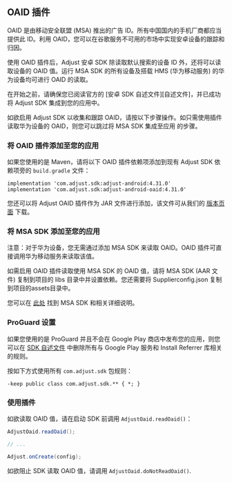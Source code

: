 ## OAID 插件

OAID 是由移动安全联盟 (MSA) 推出的广告 ID。所有中国国内的手机厂商都应当提供此 ID。利用 OAID，您可以在谷歌服务不可用的市场中实现安卓设备的跟踪和归因。

使用 OAID 插件后，Adjust 安卓 SDK 除读取默认搜索的设备 ID 外，还将可以读取设备的 OAID 值。运行 MSA SDK 的所有设备及搭载 HMS (华为移动服务) 的华为设备均可进行 OAID 的读取。 

在开始之前，请确保您已阅读官方的 [安卓 SDK 自述文件][自述文件]，并已成功将 Adjust SDK 集成到您的应用中。

如欲启用 Adjust SDK 以收集和跟踪 OAID，请按以下步骤操作。如只需使用插件读取华为设备的 OAID，则您可以跳过将 MSA SDK 集成至应用 的步骤。

### 将 OAID 插件添加至您的应用

如果您使用的是 Maven，请将以下 OAID 插件依赖项添加到现有 Adjust SDK 依赖项旁的 `build.gradle` 文件：

```
implementation 'com.adjust.sdk:adjust-android:4.31.0'
implementation 'com.adjust.sdk:adjust-android-oaid:4.31.0'
```

您还可以将 Adjust OAID 插件作为 JAR 文件进行添加，该文件可从我们的 [版本页面][releases] 下载。

### 将 MSA SDK 添加至您的应用

注意：对于华为设备，您无需通过添加 MSA SDK 来读取 OAID。OAID 插件可直接调用华为移动服务来读取该值。

如需启用 OAID 插件读取使用 MSA SDK 的 OAID 值，请将 MSA SDK (AAR 文件) 复制到项目的 libs 目录中并设置依赖。您还需要将 Supplierconfig.json 复制到项目的assets目录中。

您可以在 [此处][msasdk] 找到 MSA SDK 和相关详细说明。


### ProGuard 设置

如果您使用的是 ProGuard 并且不会在 Google Play 商店中发布您的应用，则您可以在 [SDK 自述文件][readme proguard] 中删除所有与 Google Play 服务和 Install Referrer 库相关的规则。

按如下方式使用所有 `com.adjust.sdk` 包规则：

```
-keep public class com.adjust.sdk.** { *; }
```

### 使用插件

如欲读取 OAID 值，请在启动 SDK 前调用 `AdjustOaid.readOaid()`：

```java
AdjustOaid.readOaid();

// ...

Adjust.onCreate(config);
```

如欲阻止 SDK 读取 OAID 值，请调用 `AdjustOaid.doNotReadOaid()`.


[readme]:  ../../chinese/README.md
[releases]: https://github.com/adjust/android_sdk/releases
[readme proguard]:  ../../chinese/README.md#qs-proguard
[msasdk]:  http://www.msa-alliance.cn/col.jsp?id=120
